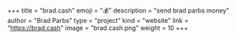 +++
title = "brad.cash"
emoji = "💰️"
description = "send brad parbs money"
author = "Brad Parbs"
type = "project"
kind = "website"
link = "https://brad.cash"
image = "brad.cash.png"
weight = 10
+++
